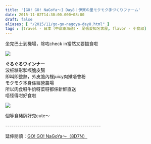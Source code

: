 ```yaml
---
title: '[GO! GO! NaGoYa～] Day8：伊賀の里モクモク手づくりファーム'
date: 2015-11-02T14:30:00.000+08:00
draft: false
aliases: [ "/2015/11/go-go-nagoya-day8.html" ]
tags : [travel - 日本（中部東海道）・ 尾張愛知名古屋, flavor - 小食部]
---
```


坐完巴士到機場，除咗check in當然又要搵食啦  

[![](https://c2.staticflickr.com/8/7639/28174904756_de2e8c2acf_z.jpg)](https://c2.staticflickr.com/8/7639/28174904756_de2e8c2acf_z.jpg)

**ぐるぐるウインナー**  
波板糖形狀嘅脆皮腸  
即叫即整熱，外皮脆內裡juicy肉嫩唔會粉  
モクモク本身係經營農場  
所以肉食呀牛奶呀菜呀都係新鮮直送  
唔怪得咁好食啦  

[![](https://c1.staticflickr.com/9/8886/27592929344_1586220aab_z.jpg)](https://c1.staticflickr.com/9/8886/27592929344_1586220aab_z.jpg)

個等食豬牌好鬼cute～  
  
\-----------------------------------------------  
  
延伸閱讀：[GO! GO! NaGoYa～（8D7N）](http://www.hidie.net/2015/11/go-go-nagoya8d7n.html)